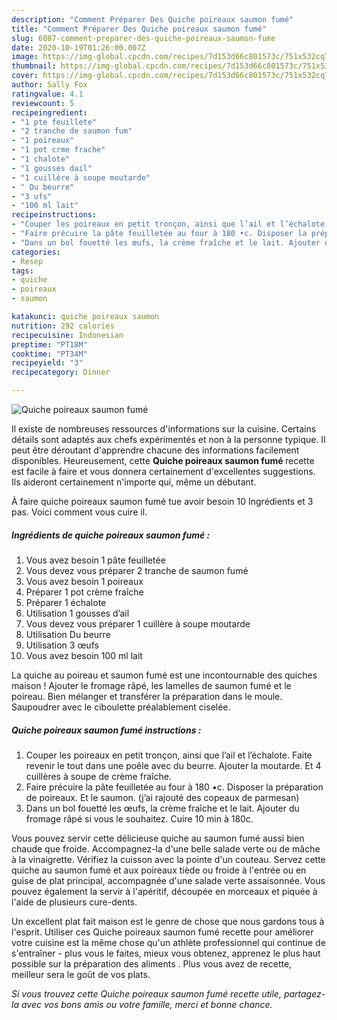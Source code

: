 ```yaml
---
description: "Comment Préparer Des Quiche poireaux saumon fumé"
title: "Comment Préparer Des Quiche poireaux saumon fumé"
slug: 6087-comment-preparer-des-quiche-poireaux-saumon-fume
date: 2020-10-19T01:26:00.007Z
image: https://img-global.cpcdn.com/recipes/7d153d66c801573c/751x532cq70/quiche-poireaux-saumon-fume-photo-principale-de-la-recette.jpg
thumbnail: https://img-global.cpcdn.com/recipes/7d153d66c801573c/751x532cq70/quiche-poireaux-saumon-fume-photo-principale-de-la-recette.jpg
cover: https://img-global.cpcdn.com/recipes/7d153d66c801573c/751x532cq70/quiche-poireaux-saumon-fume-photo-principale-de-la-recette.jpg
author: Sally Fox
ratingvalue: 4.1
reviewcount: 5
recipeingredient:
- "1 pte feuillete"
- "2 tranche de saumon fum"
- "1 poireaux"
- "1 pot crme frache"
- "1 chalote"
- "1 gousses dail"
- "1 cuillère à soupe moutarde"
- " Du beurre"
- "3 ufs"
- "100 ml lait"
recipeinstructions:
- "Couper les poireaux en petit tronçon, ainsi que l’ail et l’échalote. Faite revenir le tout dans une poêle avec du beurre. Ajouter la moutarde. Et 4 cuillères à soupe de crème fraîche."
- "Faire précuire la pâte feuilletée au four à 180 •c. Disposer la préparation de poireaux. Et le saumon. (j’ai rajouté des copeaux de parmesan)"
- "Dans un bol fouetté les œufs, la crème fraîche et le lait. Ajouter du fromage râpé si vous le souhaitez. Cuire 10 min à 180c."
categories:
- Resep
tags:
- quiche
- poireaux
- saumon

katakunci: quiche poireaux saumon 
nutrition: 292 calories
recipecuisine: Indonesian
preptime: "PT18M"
cooktime: "PT34M"
recipeyield: "3"
recipecategory: Dinner

---
```



![Quiche poireaux saumon fumé](https://img-global.cpcdn.com/recipes/7d153d66c801573c/751x532cq70/quiche-poireaux-saumon-fume-photo-principale-de-la-recette.jpg)

Il existe de nombreuses ressources d'informations sur la cuisine. Certains détails sont adaptés aux chefs expérimentés et non à la personne typique. Il peut être déroutant d'apprendre chacune des informations facilement disponibles. Heureusement, cette <strong> Quiche poireaux saumon fumé </strong> recette est facile à faire et vous donnera certainement d'excellentes suggestions. Ils aideront certainement n'importe qui, même un débutant.

<!--inarticleads1-->

À faire quiche poireaux saumon fumé tue avoir besoin 10 Ingrédients et 3 pas. Voici comment vous cuire il.

##### Ingrédients de quiche poireaux saumon fumé :

1. Vous avez besoin 1 pâte feuilletée
1. Vous devez vous préparer 2 tranche de saumon fumé
1. Vous avez besoin 1 poireaux
1. Préparer 1 pot crème fraîche
1. Préparer 1 échalote
1. Utilisation 1 gousses d’ail
1. Vous devez vous préparer 1 cuillère à soupe moutarde
1. Utilisation  Du beurre
1. Utilisation 3 œufs
1. Vous avez besoin 100 ml lait


La quiche au poireau et saumon fumé est une incontournable des quiches maison ! Ajouter le fromage râpé, les lamelles de saumon fumé et le poireau. Bien mélanger et transférer la préparation dans le moule. Saupoudrer avec le ciboulette préalablement ciselée. 

<!--inarticleads2-->

##### Quiche poireaux saumon fumé instructions :

1. Couper les poireaux en petit tronçon, ainsi que l’ail et l’échalote. Faite revenir le tout dans une poêle avec du beurre. Ajouter la moutarde. Et 4 cuillères à soupe de crème fraîche.
1. Faire précuire la pâte feuilletée au four à 180 •c. Disposer la préparation de poireaux. Et le saumon. (j’ai rajouté des copeaux de parmesan)
1. Dans un bol fouetté les œufs, la crème fraîche et le lait. Ajouter du fromage râpé si vous le souhaitez. Cuire 10 min à 180c.


Vous pouvez servir cette délicieuse quiche au saumon fumé aussi bien chaude que froide. Accompagnez-la d&#39;une belle salade verte ou de mâche à la vinaigrette. Vérifiez la cuisson avec la pointe d&#39;un couteau. Servez cette quiche au saumon fumé et aux poireaux tiède ou froide à l&#39;entrée ou en guise de plat principal, accompagnée d&#39;une salade verte assaisonnée. Vous pouvez également la servir à l&#39;apéritif, découpée en morceaux et piquée à l&#39;aide de plusieurs cure-dents. 

<!--inarticleads1-->

<p>
Un excellent plat fait maison est le genre de chose que nous gardons tous à l'esprit. Utiliser ces Quiche poireaux saumon fumé recette pour améliorer votre cuisine est la même chose qu'un athlète professionnel qui continue de s'entraîner - plus vous le faites, mieux vous obtenez, apprenez le plus haut possible sur la préparation des aliments . Plus vous avez de recette, meilleur sera le goût de vos plats.
</p>

<p>
<i>Si vous trouvez cette Quiche poireaux saumon fumé recette utile, partagez-la avec vos bons amis ou votre famille, merci et bonne chance.</i>
</p>
